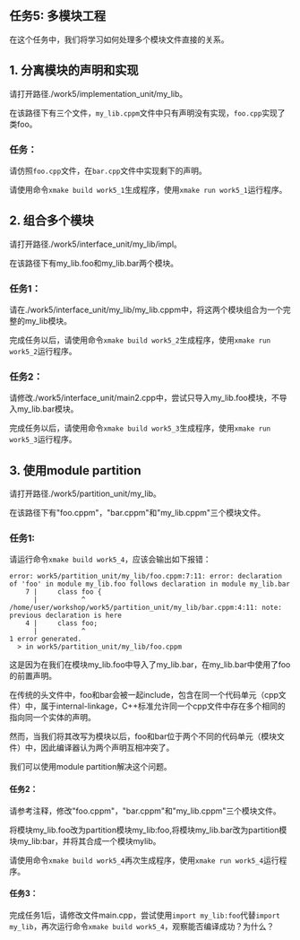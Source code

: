 ## 任务5:  多模块工程

在这个任务中，我们将学习如何处理多个模块文件直接的关系。

## 1. 分离模块的声明和实现

请打开路径./work5/implementation_unit/my_lib。

在该路径下有三个文件，`my_lib.cppm`文件中只有声明没有实现，`foo.cpp`实现了类foo。

### 任务：

请仿照`foo.cpp`文件，在`bar.cpp`文件中实现剩下的声明。

请使用命令`xmake build work5_1`生成程序，使用`xmake run work5_1`运行程序。

## 2. 组合多个模块

请打开路径./work5/interface_unit/my_lib/impl。

在该路径下有my_lib.foo和my_lib.bar两个模块。

### 任务1：

请在./work5/interface_unit/my_lib/my_lib.cppm中，将这两个模块组合为一个完整的my_lib模块。

完成任务以后，请使用命令`xmake build work5_2`生成程序，使用`xmake run work5_2`运行程序。

### 任务2：

请修改./work5/interface_unit/main2.cpp中，尝试只导入my_lib.foo模块，不导入my_lib.bar模块。

完成任务以后，请使用命令`xmake build work5_3`生成程序，使用`xmake run work5_3`运行程序。

## 3. 使用module partition

请打开路径./work5/partition_unit/my_lib。

在该路径下有"foo.cppm"，"bar.cppm"和"my_lib.cppm"三个模块文件。

### 任务1:

 请运行命令`xmake build work5_4`，应该会输出如下报错：

```shell
error: work5/partition_unit/my_lib/foo.cppm:7:11: error: declaration of 'foo' in module my_lib.foo follows declaration in module my_lib.bar
    7 |     class foo {
      |           ^
/home/user/workshop/work5/partition_unit/my_lib/bar.cppm:4:11: note: previous declaration is here
    4 |     class foo;
      |           ^
1 error generated.
  > in work5/partition_unit/my_lib/foo.cppm
```

这是因为在我们在模块my_lib.foo中导入了my_lib.bar，在my_lib.bar中使用了foo的前置声明。

在传统的头文件中，foo和bar会被一起include，包含在同一个代码单元（cpp文件）中，属于internal-linkage，C++标准允许同一个cpp文件中存在多个相同的指向同一个实体的声明。

然而，当我们将其改写为模块以后，foo和bar位于两个不同的代码单元（模块文件）中，因此编译器认为两个声明互相冲突了。

我们可以使用module partition解决这个问题。

#### 任务2：

请参考注释，修改"foo.cppm"，"bar.cppm"和"my_lib.cppm"三个模块文件。

将模块my_lib.foo改为partition模块my_lib:foo,将模块my_lib.bar改为partition模块my_lib:bar，并将其合成一个模块mylib。

请使用命令`xmake build work5_4`再次生成程序，使用`xmake run work5_4`运行程序。

#### 任务3：

完成任务1后，请修改文件main.cpp，尝试使用`import my_lib:foo`代替`import my_lib`，再次运行命令`xmake build work5_4`，观察能否编译成功？为什么？
